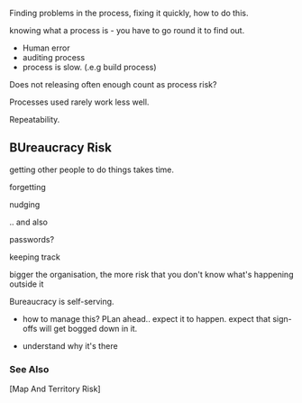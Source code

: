 

Finding problems in the process, fixing it quickly, how to do this.

knowing what a process is - you have to go round it to find out.

- Human error
- auditing process
- process is slow. (.e.g build process)

Does not releasing often enough count as process risk?

Processes used rarely work less well.


Repeatability.


## BUreaucracy Risk




getting other people to do things takes time.

forgetting

nudging

.. and also


passwords?

keeping track

bigger the organisation, the more risk that you don't know what's happening outside it


Bureaucracy is self-serving.

- how to manage this? PLan ahead.. expect it to happen.  expect that sign-offs will get bogged down in it.

- understand why it's there 



### See Also

[Map And Territory Risk]